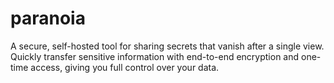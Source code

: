 # paranoia
A secure, self-hosted tool for sharing secrets that vanish after a single view. Quickly transfer sensitive information with end-to-end encryption and one-time access, giving you full control over your data.
